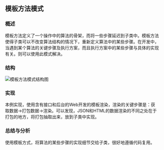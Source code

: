 ## 模板方法模式

### 概述
模板方法定义了一个操作中的算法的骨架，而将一些步骤延迟到子类中。模板方法使得子类可以不改变算法结构的情况下，重新定义算法中的某些步骤。在开发中，当遇到某个算法的关键步骤及执行方案，而且执行方案中的某些步骤与具体的实现有关。则可以使用此模式解决。

### 结构
![模板方法模式结构图](http://7u2eqw.com1.z0.glb.clouddn.com/模板方法模式结构图.jpg)

### 实现
本例实现，使用含有接口和后台的Web开发的模板渲染，渲染的关键步骤是：获取数据->打包数据->渲染。可以发现，JSON和HTML的数据渲染的不同之处在于打包的地方，将打包抽取出来，放到子类中实现。

### 总结与分析
使用模板方式，将算法的某些步骤的实现细节交给子类，很好地遵循代码复用。
